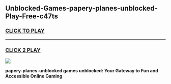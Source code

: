 
## Unblocked-Games-papery-planes-unblocked-Play-Free-c47ts
<h3>
<a href="https://premium76.site?title=papery-planes-unblocked&ref=18A1">CLICK TO PLAY</a></h3>
<hr>

<h3>
<a href="https://premium76.site?title=papery-planes-unblocked&ref=18A1">CLICK 2 PLAY</a>
  
</h3>

<a href="https://premium76.site?title=papery-planes-unblocked&ref=18A1"><img src="https://clearcache.store/games.png"></a>


**papery-planes-unblocked games unblocked: Your Gateway to Fun and Accessible Online Gaming**
